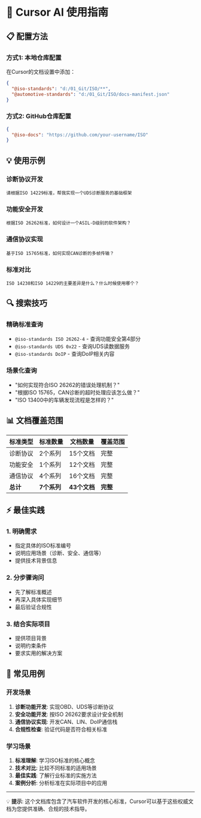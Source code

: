 # 🎯 Cursor AI 使用指南

## 📋 配置方法

### 方式1: 本地仓库配置
在Cursor的文档设置中添加：
```json
{
  "@iso-standards": "d:/01_Git/ISO/**",
  "@automotive-standards": "d:/01_Git/ISO/docs-manifest.json"
}
```

### 方式2: GitHub仓库配置  
```json
{
  "@iso-docs": "https://github.com/your-username/ISO"
}
```

## 💡 使用示例

### 诊断协议开发
```
请根据ISO 14229标准，帮我实现一个UDS诊断服务的基础框架
```

### 功能安全开发
```
根据ISO 26262标准，如何设计一个ASIL-D级别的软件架构？
```

### 通信协议实现
```
基于ISO 15765标准，如何实现CAN诊断的多帧传输？
```

### 标准对比
```
ISO 14230和ISO 14229的主要差异是什么？什么时候使用哪个？
```

## 🔍 搜索技巧

### 精确标准查询
- `@iso-standards ISO 26262-4` - 查询功能安全第4部分
- `@iso-standards UDS 0x22` - 查询UDS读数据服务
- `@iso-standards DoIP` - 查询DoIP相关内容

### 场景化查询
- "如何实现符合ISO 26262的错误处理机制？"
- "根据ISO 15765，CAN诊断的超时处理应该怎么做？"
- "ISO 13400中的车辆发现流程是怎样的？"

## 📊 文档覆盖范围

| 标准类型 | 标准数量 | 文档数量 | 覆盖范围 |
|----------|----------|----------|----------|
| 诊断协议 | 2个系列 | 15个文档 | 完整 |
| 功能安全 | 1个系列 | 12个文档 | 完整 |
| 通信协议 | 4个系列 | 16个文档 | 完整 |
| **总计** | **7个系列** | **43个文档** | **完整** |

## ⚡ 最佳实践

### 1. 明确需求
- 指定具体的ISO标准编号
- 说明应用场景（诊断、安全、通信等）
- 提供技术背景信息

### 2. 分步骤询问
- 先了解标准概述
- 再深入具体实现细节
- 最后验证合规性

### 3. 结合实际项目
- 提供项目背景
- 说明约束条件
- 要求实用的解决方案

## 🎯 常见用例

### 开发场景
1. **诊断功能开发**: 实现OBD、UDS等诊断协议
2. **安全功能开发**: 按ISO 26262要求设计安全机制
3. **通信协议实现**: 开发CAN、LIN、DoIP通信栈
4. **合规性检查**: 验证代码是否符合相关标准

### 学习场景  
1. **标准理解**: 学习ISO标准的核心概念
2. **技术对比**: 比较不同标准的适用场景
3. **最佳实践**: 了解行业标准的实施方法
4. **案例分析**: 分析标准在实际项目中的应用

---

💡 **提示**: 这个文档库包含了汽车软件开发的核心标准，Cursor可以基于这些权威文档为您提供准确、合规的技术指导。
